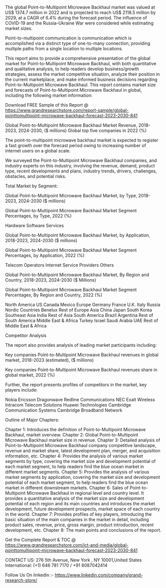 
The global Point-to-Multipoint Microwave Backhaul market was valued at US$ 1374.7 million in 2022 and is projected to reach US$ 2118.5 million by 2029, at a CAGR of 6.4% during the forecast period. The influence of COVID-19 and the Russia-Ukraine War were considered while estimating market sizes.

Point-to-multipoint communication is communication which is accomplished via a distinct type of one-to-many connection, providing multiple paths from a single location to multiple locations.

This report aims to provide a comprehensive presentation of the global market for Point-to-Multipoint Microwave Backhaul, with both quantitative and qualitative analysis, to help readers develop business/growth strategies, assess the market competitive situation, analyze their position in the current marketplace, and make informed business decisions regarding Point-to-Multipoint Microwave Backhaul. This report contains market size and forecasts of Point-to-Multipoint Microwave Backhaul in global, including the following market information:

Download FREE Sample of this Report @ https://www.grandresearchstore.com/report-sample/global-pointtomultipoint-microwave-backhaul-forecast-2023-2030-841

Global Point-to-Multipoint Microwave Backhaul Market Revenue, 2018-2023, 2024-2030, ($ millions)
Global top five companies in 2022 (%)

The point-to-multipoint microwave backhaul market is expected to register a fast growth over the forecast period owing to increasing number of internet users on a global scale.

We surveyed the Point-to-Multipoint Microwave Backhaul companies, and industry experts on this industry, involving the revenue, demand, product type, recent developments and plans, industry trends, drivers, challenges, obstacles, and potential risks.

Total Market by Segment:

Global Point-to-Multipoint Microwave Backhaul Market, by Type, 2018-2023, 2024-2030 ($ millions)

Global Point-to-Multipoint Microwave Backhaul Market Segment Percentages, by Type, 2022 (%)

Hardware
Software
Services

Global Point-to-Multipoint Microwave Backhaul Market, by Application, 2018-2023, 2024-2030 ($ millions)

Global Point-to-Multipoint Microwave Backhaul Market Segment Percentages, by Application, 2022 (%)

Telecom Operators
Internet Service Providers
Others

Global Point-to-Multipoint Microwave Backhaul Market, By Region and Country, 2018-2023, 2024-2030 ($ Millions)

Global Point-to-Multipoint Microwave Backhaul Market Segment Percentages, By Region and Country, 2022 (%)

North America
US
Canada
Mexico
Europe
Germany
France
U.K.
Italy
Russia
Nordic Countries
Benelux
Rest of Europe
Asia
China
Japan
South Korea
Southeast Asia
India
Rest of Asia
South America
Brazil
Argentina
Rest of South America
Middle East & Africa
Turkey
Israel
Saudi Arabia
UAE
Rest of Middle East & Africa

Competitor Analysis

The report also provides analysis of leading market participants including:

Key companies Point-to-Multipoint Microwave Backhaul revenues in global market, 2018-2023 (estimated), ($ millions)

Key companies Point-to-Multipoint Microwave Backhaul revenues share in global market, 2022 (%)

Further, the report presents profiles of competitors in the market, key players include:

Nokia
Ericsson
Dragonwave
Redline Communications
NEC
Exalt Wireless
Intracom
Telecom Solutions
Huawei Technologies
Cambridge Communication Systems
Cambridge Broadband Network

Outline of Major Chapters:

Chapter 1: Introduces the definition of Point-to-Multipoint Microwave Backhaul, market overview.
Chapter 2: Global Point-to-Multipoint Microwave Backhaul market size in revenue.
Chapter 3: Detailed analysis of Point-to-Multipoint Microwave Backhaul company competitive landscape, revenue and market share, latest development plan, merger, and acquisition information, etc.
Chapter 4: Provides the analysis of various market segments by type, covering the market size and development potential of each market segment, to help readers find the blue ocean market in different market segments.
Chapter 5: Provides the analysis of various market segments by application, covering the market size and development potential of each market segment, to help readers find the blue ocean market in different downstream markets.
Chapter 6: Sales of Point-to-Multipoint Microwave Backhaul in regional level and country level. It provides a quantitative analysis of the market size and development potential of each region and its main countries and introduces the market development, future development prospects, market space of each country in the world.
Chapter 7: Provides profiles of key players, introducing the basic situation of the main companies in the market in detail, including product sales, revenue, price, gross margin, product introduction, recent development, etc.
Chapter 8: The main points and conclusions of the report.

Get the Complete Report & TOC @ https://www.grandresearchstore.com/ict-and-media/global-pointtomultipoint-microwave-backhaul-forecast-2023-2030-841

CONTACT US:
276 5th Avenue, New York , NY 10001,United States
International: (+1) 646 781 7170 / +91 8087042414

Follow Us On linkedin :- https://www.linkedin.com/company/grand-research-store/
